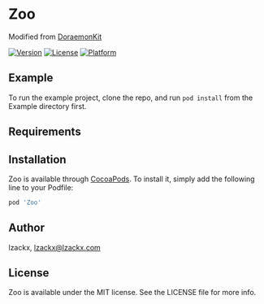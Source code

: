 # Zoo

Modified from [DoraemonKit](https://github.com/didi/DoraemonKit)

[![Version](https://img.shields.io/cocoapods/v/Zoo.svg?style=flat)](https://cocoapods.org/pods/Zoo)
[![License](https://img.shields.io/cocoapods/l/Zoo.svg?style=flat)](https://cocoapods.org/pods/Zoo)
[![Platform](https://img.shields.io/cocoapods/p/Zoo.svg?style=flat)](https://cocoapods.org/pods/Zoo)

## Example

To run the example project, clone the repo, and run `pod install` from the Example directory first.

## Requirements

## Installation

Zoo is available through [CocoaPods](https://cocoapods.org). To install
it, simply add the following line to your Podfile:

```ruby
pod 'Zoo'
```

## Author

lzackx, lzackx@lzackx.com

## License

Zoo is available under the MIT license. See the LICENSE file for more info.
